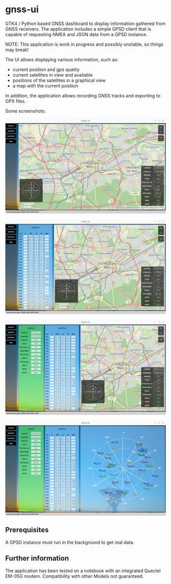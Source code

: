 # gnss-ui
GTK4 / Python based GNSS dashboard to display information gathered from GNSS receivers. The application includes a simple GPSD client that is capable of requesting NMEA and JSON data from a GPSD instance.

NOTE: This application is work in progress and possibly unstable, so things may break!

The UI allows displaying various information, such as:

* current position and gps quality
* current satellites in view and available
* positions of the satellites in a graphical view
* a map with the current position

In addition, the application allows recording GNSS tracks and exporting to GPX files.

Some screenshots:

![Main window with position and satellites information](./screenshots/gnss-ui1.png)

![Main window with position, satellites information and map](./screenshots/gnss-ui2.png)

![Main window with all information](./screenshots/gnss-ui3.png)

![Main window with all information](./screenshots/gnss-ui4.png)

## Prerequisites
A GPSD instance must run in the background to get real data.

## Further information
The application has been tested on a notebook with an integrated Quectel EM-05G modem. Compatibility with other Models not guaranteed.
